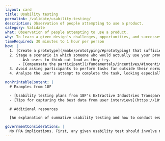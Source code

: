 ```yaml
---
layout: card
title: Usability testing
permalink: /validate/usability-testing/
description: Observation of people attempting to use a product.
category: Validate
what: Observation of people attempting to use a product.
why: To learn a given design's challenges, opportunities, and successes.
timeRequired: 30 minutes to 1 hour per person
how: |
  1. [Create a prototype](/make/prototyping/#prototyping) that sufficiently conveys the team's hypothesis based on research. In the absence of a prototype, consider testing a [competitor's product](/decide/comparative-analysis/#comparative-analysis).
  2. Stage a scenario in which someone who would actually use your product tries to complete a task. Record their attempt. Optionally:
      - Ask users to think out loud as they try.
      - [Compensate the participant](/fundamentals/incentives/#incentives) for their time.
  3. Avoid asking participants to perform tasks far outside their normal context. This will lead them to reflect on the design rather than their ability to accomplish their goals. (For example, to test a new layout for a "user account" section on a voter registration website, recruit only people who already register to vote online.)
  4. Analyze the user's attempt to complete the task, looking especially for areas where they struggled or questions they asked to inform design changes.

nonPrintableContent: |
  # Examples from 18F

  - [Usability testing plans from 18F's Extractive Industries Transparency Initative project with Department of the Interior](https://github.com/18F/doi-extractives-data/tree/research/research)
  - [Tips for capturing the best data from user interviews](https://18f.gsa.gov/2016/02/09/tips-for-capturing-the-best-data-from-user-interviews/) Ryan Sibley.

  # Additional resources

  [An explanation of summative usability testing and how to conduct evaluations using this method.](http://www.usabilitybok.org/summative-usability-testing) The Usability Body of Knowledge, a product of the User Experience Professionals' Association.

governmentConsiderations: |
  No PRA implications. First, any given usability test should involve nine or fewer users. Additionally, the PRA explicitly exempts direct observation and non-standardized conversation, 5 CFR 1320.3(h)3. It also specifically excludes tests of knowledge or aptitude, 5 CFR 1320.3(h)7, which is essentially what a usability test tests. See the methods for [Recruiting](/fundamentals/recruiting/#recruiting) and [Privacy](/fundamentals/privacy/#privacy) for more tips on taking input from the public.
---
```

